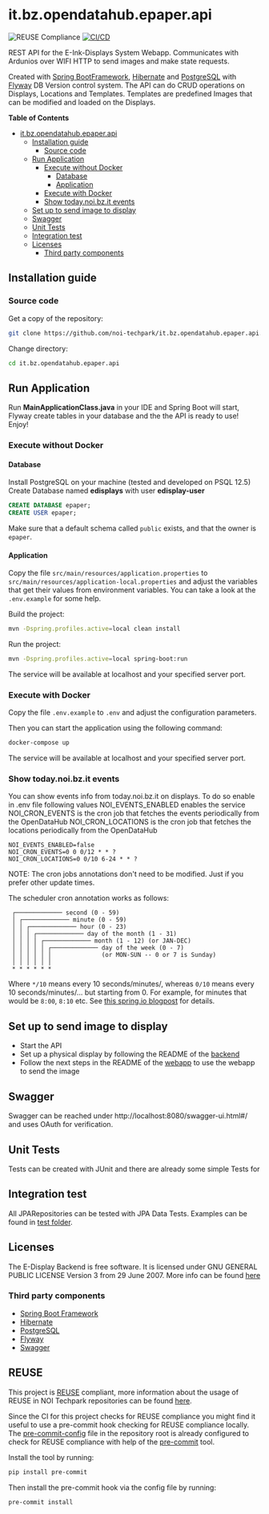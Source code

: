 <!--
SPDX-FileCopyrightText: NOI Techpark <digital@noi.bz.it>

SPDX-License-Identifier: CC0-1.0
-->

# it.bz.opendatahub.epaper.api

![REUSE Compliance](https://github.com/noi-techpark/it.bz.opendatahub.epaper.api/actions/workflows/reuse.yml/badge.svg)
[![CI/CD](https://github.com/noi-techpark/it.bz.opendatahub.epaper.api/actions/workflows/main.yml/badge.svg)](https://github.com/noi-techpark/it.bz.opendatahub.epaper.api/actions/workflows/main.yml)

REST API for the E-Ink-Displays System Webapp.
Communicates with Ardunios over WIFI HTTP to send images and make state requests.

Created with [Spring BootFramework](https://spring.io/projects/spring-boot),
[Hibernate](https://hibernate.org/) and
[PostgreSQL](https://www.postgresql.org/) with [Flyway](https://flywaydb.org/)
DB Version control system. The API can do CRUD operations on Displays,
Locations and Templates. Templates are predefined Images that can be modified and loaded on the Displays.

**Table of Contents**
- [it.bz.opendatahub.epaper.api](#itbzopendatahubepaperapi)
	- [Installation guide](#installation-guide)
		- [Source code](#source-code)
	- [Run Application](#run-application)
		- [Execute without Docker](#execute-without-docker)
			- [Database](#database)
			- [Application](#application)
		- [Execute with Docker](#execute-with-docker)
		- [Show today.noi.bz.it events](#show-todaynoibzit-events)
	- [Set up to send image to display](#set-up-to-send-image-to-display)
	- [Swagger](#swagger)
	- [Unit Tests](#unit-tests)
	- [Integration test](#integration-test)
	- [Licenses](#licenses)
		- [Third party components](#third-party-components)


## Installation guide

### Source code

Get a copy of the repository:

```bash
git clone https://github.com/noi-techpark/it.bz.opendatahub.epaper.api.git
```

Change directory:

```bash
cd it.bz.opendatahub.epaper.api
```

## Run Application
Run **MainApplicationClass.java** in your IDE and Spring Boot will start, Flyway create tables in your database and the the API is ready to use! Enjoy!

### Execute without Docker

#### Database
Install PostgreSQL on your machine (tested and developed on PSQL 12.5)
Create Database named **edisplays** with user **edisplay-user**
```sql
CREATE DATABASE epaper;
CREATE USER epaper;
```

Make sure that a default schema called `public` exists, and that the owner is `epaper`.

#### Application
Copy the file `src/main/resources/application.properties` to `src/main/resources/application-local.properties` and adjust the variables that get their values from environment variables. You can take a look at the `.env.example` for some help.

Build the project:

```bash
mvn -Dspring.profiles.active=local clean install
```

Run the project:

```bash
mvn -Dspring.profiles.active=local spring-boot:run
```

The service will be available at localhost and your specified server port.

### Execute with Docker

Copy the file `.env.example` to `.env` and adjust the configuration parameters.

Then you can start the application using the following command:

```bash
docker-compose up
```

The service will be available at localhost and your specified server port.

### Show today.noi.bz.it events

You can show events info from today.noi.bz.it on displays. To do so enable in .env file following values
NOI_EVENTS_ENABLED enables the service
NOI_CRON_EVENTS is the cron job that fetches the events periodically from the OpenDataHub
NOI_CRON_LOCATIONS is the cron job that fetches the locations periodically from the OpenDataHub

```
NOI_EVENTS_ENABLED=false
NOI_CRON_EVENTS=0 0 0/12 * * ?
NOI_CRON_LOCATIONS=0 0/10 6-24 * * ?
```
NOTE: The cron jobs annotations don't need to be modified. Just if you prefer other update times.

The scheduler cron annotation works as follows:
```
 ┌───────────── second (0 - 59)
 │ ┌───────────── minute (0 - 59)
 │ │ ┌───────────── hour (0 - 23)
 │ │ │ ┌───────────── day of the month (1 - 31)
 │ │ │ │ ┌───────────── month (1 - 12) (or JAN-DEC)
 │ │ │ │ │ ┌───────────── day of the week (0 - 7)
 │ │ │ │ │ │              (or MON-SUN -- 0 or 7 is Sunday)
 │ │ │ │ │ │
 * * * * * *
```

Where `*/10` means every 10 seconds/minutes/, whereas `0/10` means every 10
seconds/minutes/... but starting from 0. For example, for minutes that would be
`8:00`, `8:10` etc. See [this spring.io
blogpost](https://spring.io/blog/2020/11/10/new-in-spring-5-3-improved-cron-expressions)
for details.

## Set up to send image to display

- Start the API
- Set up a physical display by following the README of the [backend](https://github.com/noi-techpark/e-ink-displays-backend)
- Follow the next steps in the README of the [webapp](https://github.com/noi-techpark/e-ink-displays-webapp) to use the webapp to send the image

## Swagger

Swagger can be reached under http://localhost:8080/swagger-ui.html#/ and uses OAuth for verification.

## Unit Tests

Tests can be created with JUnit and there are already some simple Tests for

## Integration test
All JPARepositories can be tested with JPA Data Tests. Examples can be found in [test folder](https://github.com/noi-techpark/e-ink-displays-api/tree/development/src/test/java).

## Licenses
The E-Display Backend is free software. It is licensed under GNU GENERAL
PUBLIC LICENSE Version 3 from 29 June 2007.
More info can be found [here](https://www.gnu.org/licenses/gpl-3.0.en.html)

### Third party components
- [Spring Boot Framework](https://spring.io/projects/spring-boot)
- [Hibernate](https://hibernate.org/)
- [PostgreSQL](https://www.postgresql.org/)
- [Flyway](https://flywaydb.org/)
- [Swagger](https://swagger.io/)

## REUSE

This project is [REUSE](https://reuse.software) compliant, more information about the usage of REUSE in NOI Techpark repositories can be found [here](https://github.com/noi-techpark/odh-docs/wiki/Guidelines-for-developers-and-licenses#guidelines-for-contributors-and-new-developers).

Since the CI for this project checks for REUSE compliance you might find it useful to use a pre-commit hook checking for REUSE compliance locally. The [pre-commit-config](.pre-commit-config.yaml) file in the repository root is already configured to check for REUSE compliance with help of the [pre-commit](https://pre-commit.com) tool.

Install the tool by running:
```bash
pip install pre-commit
```
Then install the pre-commit hook via the config file by running:
```bash
pre-commit install
```
